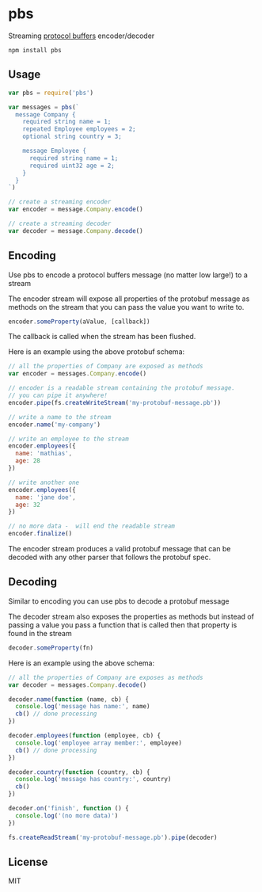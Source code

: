 # pbs

Streaming [protocol buffers](https://developers.google.com/protocol-buffers/) encoder/decoder

```
npm install pbs
```

## Usage

``` js
var pbs = require('pbs')

var messages = pbs(`
  message Company {
    required string name = 1;
    repeated Employee employees = 2;
    optional string country = 3;

    message Employee {
      required string name = 1;
      required uint32 age = 2;
    }
  }
`)

// create a streaming encoder
var encoder = message.Company.encode()

// create a streaming decoder
var decoder = message.Company.decode()
```

## Encoding

Use pbs to encode a protocol buffers message (no matter low large!) to a stream

The encoder stream will expose all properties of the protobuf message as methods on the
stream that you can pass the value you want to write to.

``` js
encoder.someProperty(aValue, [callback])
```

The callback is called when the stream has been flushed.

Here is an example using the above protobuf schema:

``` js
// all the properties of Company are exposed as methods
var encoder = messages.Company.encode()

// encoder is a readable stream containing the protobuf message.
// you can pipe it anywhere!
encoder.pipe(fs.createWriteStream('my-protobuf-message.pb'))

// write a name to the stream
encoder.name('my-company')

// write an employee to the stream
encoder.employees({
  name: 'mathias',
  age: 28
})

// write another one
encoder.employees({
  name: 'jane doe',
  age: 32
})

// no more data -  will end the readable stream
encoder.finalize()
```

The encoder stream produces a valid protobuf message that can be decoded with any
other parser that follows the protobuf spec.

## Decoding

Similar to encoding you can use pbs to decode a protobuf message

The decoder stream also exposes the properties as methods but instead of passing a value
you pass a function that is called then that property is found in the stream

``` js
decoder.someProperty(fn)
```

Here is an example using the above schema:

``` js
// all the properties of Company are exposes as methods
var decoder = messages.Company.decode()

decoder.name(function (name, cb) {
  console.log('message has name:', name)
  cb() // done processing
})

decoder.employees(function (employee, cb) {
  console.log('employee array member:', employee)
  cb() // done processing
})

decoder.country(function (country, cb) {
  console.log('message has country:', country)
  cb()
})

decoder.on('finish', function () {
  console.log('(no more data)')
})

fs.createReadStream('my-protobuf-message.pb').pipe(decoder)
```

## License

MIT
